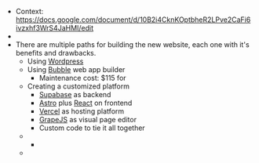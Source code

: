 - Context: https://docs.google.com/document/d/10B2i4CknKOptbheR2LPve2CaFi6ivzxhf3WrS4JaHMI/edit
-
- There are multiple paths for building the new website, each one with it's benefits and drawbacks.
	- Using [Wordpress](https://wordpress.org/)
	- Using [Bubble](https://bubble.io/) web app builder
		- Maintenance cost: $115 for
	- Creating a customized platform
		- [Supabase](https://supabase.com/) as backend
		- [Astro](https://astro.build/) plus [React](https://reactjs.org/) on frontend
		- [Vercel](https://vercel.com/) as hosting platform
		- [GrapeJS](https://grapesjs.com) as visual page editor
		- Custom code to tie it all together
	-
		-
	-